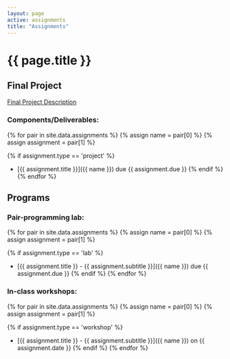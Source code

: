 ```yaml
---
layout: page
active: assignments
title: "Assignments"
---
```


# {{ page.title }}

## Final Project

[Final Project Description](final)

### Components/Deliverables:

{% for pair in site.data.assignments %}
  {% assign name = pair[0] %}
  {% assign assignment = pair[1] %}

  {% if assignment.type == 'project' %}
- [{{ assignment.title }}]({{ name }}) due {{ assignment.due }}
  {% endif %}
{% endfor %}


## Programs

### Pair-programming lab:

{% for pair in site.data.assignments %}
  {% assign name = pair[0] %}
  {% assign assignment = pair[1] %}

  {% if assignment.type == 'lab' %}
- [{{ assignment.title }} - {{ assignment.subtitle }}]({{ name }}) due {{ assignment.due }}
  {% endif %}
{% endfor %}

### In-class workshops:

{% for pair in site.data.assignments %}
  {% assign name = pair[0] %}
  {% assign assignment = pair[1] %}

  {% if assignment.type == 'workshop' %}
- [{{ assignment.title }} - {{ assignment.subtitle }}]({{ name }}) on {{ assignment.date }}
  {% endif %}
{% endfor %}


